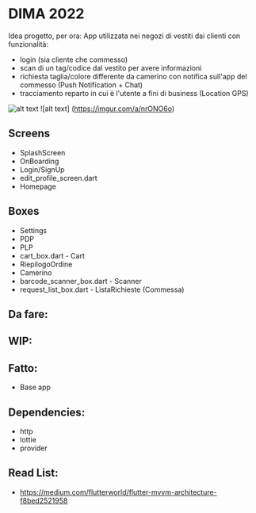 # DIMA 2022 
Idea progetto, per ora:
App utilizzata nei negozi di vestiti dai clienti con funzionalità: 
- login (sia cliente che commesso)
- scan di un tag/codice dal vestito per avere informazioni
- richiesta taglia/colore differente da camerino con notifica sull'app del commesso (Push Notification + Chat)
- tracciamento reparto in cui è l'utente a fini di business (Location GPS)

![alt text](https://i.imgur.com/JN76OwT.jpeg)
![alt text] (https://imgur.com/a/nrONO6o)

## Screens
- SplashScreen
- OnBoarding
- Login/SignUp
- edit_profile_screen.dart
- Homepage

## Boxes
- Settings
- PDP
- PLP
- cart_box.dart - Cart
- RiepilogoOrdine
- Camerino
- barcode_scanner_box.dart - Scanner
- request_list_box.dart - ListaRichieste (Commessa)

## Da fare:

## WIP:

## Fatto:
- Base app

## Dependencies:
-  http
-  lottie
-  provider

## Read List:
-   https://medium.com/flutterworld/flutter-mvvm-architecture-f8bed2521958
